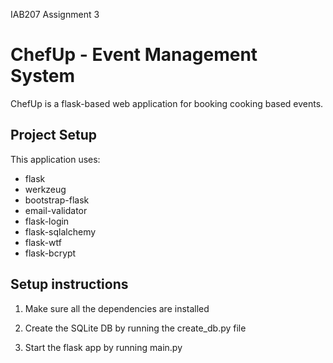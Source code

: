 IAB207 Assignment 3 

# ChefUp - Event Management System 
ChefUp is a flask-based web application for booking cooking based events.

## Project Setup

This application uses:

- flask
- werkzeug
- bootstrap-flask
- email-validator
- flask-login
- flask-sqlalchemy
- flask-wtf
- flask-bcrypt

## Setup instructions 

1. Make sure all the dependencies are installed

2. Create the SQLite DB by running the create_db.py file 
   
3. Start the flask app by running main.py 
